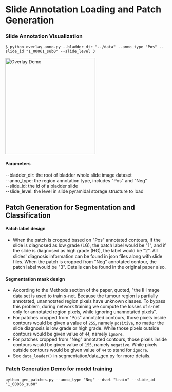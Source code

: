 # Slide Annotation Loading and Patch Generation
### Slide Annotation Visualization
```
$ python overlay_anno.py --bladder_dir "../data" --anno_type "Pos" --slide_id "1_00061_sub0" --slide_level 3
```

<img src="./pos_1_00061_sub0.png" width="280" height="300" alt="Overlay Demo">

#### Parameters
--bladder_dir: the root of bladder whole slide image dataset     
--anno_type: the region annotation type, includes "Pos" and "Neg"   
--slide_id: the id of a bladder slide   
--slide_level: the level in slide pyramidal storage structure to load


## Patch Generation for Segmentation and Classification
#### Patch label design
* When the patch is cropped based on "Pos" annotated contours, if the slide is diagnosed as low grade (LG), the patch label would be "1", and if the slide is diagnosed as high grade (HG), the label would be "2". All slides' diagnosis information can be found in json files along with slide files. When the patch is cropped from "Neg" annotated contour, the patch label would be "3". Details can be found in the original paper also.

#### Segmentation mask design
* According to the Methods section of the paper, quoted, "the II-Image data set is used to train s-net. Because the tumour region is partially annotated, unannotated region pixels have unknown classes. To bypass this problem, during network training we compute the losses of s-net only for annotated region pixels, while ignoring unannotated pixels". 
* For patches cropped from "Pos" annotated contours, those pixels inside contours would be given a value of `255`, namely `positive`, no matter the slide diagnosis is low grade or high grade. While those pixels outside contours would be given value of `44`, namely `ignore`.
* For patches cropped from "Neg" annotated contours, those pixels inside contours would be given value of `155`, namely `negative`. While pixels outside contours would be given value of `44` to stand for `ignore`.
* See ```data_loader()``` in segmentation/data_gen.py for more details.

### Patch Generation Demo for model training
```
python gen_patches.py --anno_type "Neg" --dset "train" --slide_id "1_00066_sub0"
```

